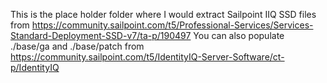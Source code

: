 This is the place holder folder where I would extract Sailpoint IIQ SSD files from https://community.sailpoint.com/t5/Professional-Services/Services-Standard-Deployment-SSD-v7/ta-p/190497 
You can also populate ./base/ga and ./base/patch from https://community.sailpoint.com/t5/IdentityIQ-Server-Software/ct-p/IdentityIQ
